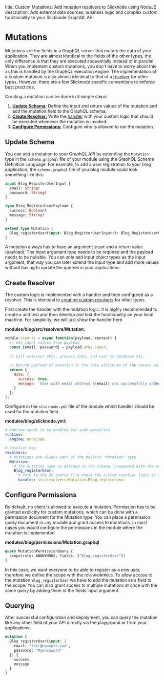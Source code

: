 title: Custom Mutations: Add mutation resolvers to Slicknode using NodeJS
description: Add external data sources, business logic and complex custom functionality to your Slicknode GraphQL API

# Mutations

Mutations are the fields in a GraphQL server that mutate the data of your application. They are almost identical
to the fields of the other types, the only difference is that they are executed sequentially instead of in
parallel. When you implement custom mutations, you don't have to worry about this as this is handled by 
the GraphQL execution engine. The implementation of a custom mutation is also almost identical to that of a
[resolver](./resolvers.md) for other types. However, there are a few Slicknode specific conventions to 
enforce best practices. 

Creating a mutation can be done in 3 simple steps: 

1.  **[Update Schema:](#update-schema)** Define the input and return values of the mutation and add the mutation field to the
    GraphQL schema. 
1.  **[Create Resolver:](#create-resolver)** Write the [handler](./handlers.md) with your custom logic that should be executed
    whenever the mutation is invoked.
1.  **[Configure Permissions:](#configure-permissions)** Configure who is allowed to run the mutation. 


## Update Schema

You can add a mutation to your GraphQL API by extending the `Mutation` type in the `schema.graphql` file of your module
using the GraphQL Schema Definition Language. For example, to add a user registration to your blog application,
the `schema.graphql` file of you blog module could look something like this: 

```graphql
input Blog_RegisterUserInput {
  email: String!
  password: String!
}

type Blog_RegisterUserPayload {
  success: Boolean!
  message: String!
}

extend type Mutation {
  Blog_registerUser(input: Blog_RegisterUserInput!): Blog_RegisterUserPayload
}
```

A mutation always has to have an argument `input` and a return value (payload). 
The input argument type needs to be required and the payload needs to be nullable. You can only
add input object types as the input argument, that way you can later extend the input type and add more 
values without having to update the queries in your applications. 

## Create Resolver

The custom logic is implemented with a handler and then configured as a resolver. This is identical to 
[creating custom resolvers](./resolvers.md) for other types.

First create the handler with the mutation logic. It is highly recommended to create a unit test and then develop 
and test the functionality on your local machine. For simplicity, we will just show the handler here. 

**modules/blog/src/resolvers/Mutation:**

```javascript
module.exports = async function(payload, context) {
  // Get input values from payload
  const {email, password} = payload.args.input;
  
  // Call external APIs, process data, add user to database etc.
  
  // Return payload of mutation in the data attribute of the return value
  return {
    data: {
      success: true,
      message: `User with email address ${email} was successfully added`
    }
  };
};
```


Configure in the `slicknode.yml` file of the module which handler should be used for the mutation field.

**modules/blog/slicknode.yml:**
```yaml
# Runtime needs to be enabled for code execution
runtime:
  engine: nodejs@8

# Resolver map
resolvers:
  # Mutations are always part of the builtin 'Mutation' type
  Mutation:
    # The mutation name as defined in the schema (prepended with the module namespace to avoid name collisions)
    Blog_registerUser:
      # Path to the JS source file where the custom resolver logic is implemented (within module)
      handler: src/resolvers/Mutation.Blog_registerUser
```

## Configure Permissions

By default, no client is allowed to execute a mutation. Permission has to be granted explicitly for custom
mutations, which can be done with a permission document for the Mutation type. 
You can place a permission query document in any module and grant access to mutations. In most cases you would
configure the permissions in the module where the mutation is implemented. 

**modules/blog/permissions/Mutation.graphql**

```graphql
query MutationPermissionQuery {
  scope(role: ANONYMOUS, fields: ["Blog_registerUser"])
}
```

In this case, we want everyone to be able to register as a new user, therefore we define the scope with the
role `ANONYMOUS`. To allow access to the mutation `Blog_registerUser` we have to add the mutation as a field
to the scope. You can also grant access to multiple mutations at once with the same query by adding them to the
fields input argument. 

## Querying

After successful configuration and deployment, you can query the mutation like any other field of your API directly
via the playground or from your applications: 

```graphql
mutation {
  Blog_registerUser(input: {
    email: "test@example.com",
    password: "Mypassword"
  }) {
    success
    message
  }
}
```
